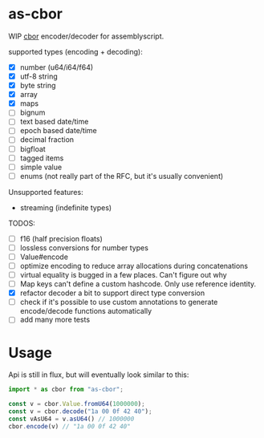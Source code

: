# as-cbor

WIP [cbor](https://tools.ietf.org/html/rfc7049) encoder/decoder for assemblyscript.

supported types (encoding + decoding):

- [x] number (u64/i64/f64)
- [x] utf-8 string
- [x] byte string
- [x] array
- [x] maps
- [ ] bignum
- [ ] text based date/time
- [ ] epoch based date/time
- [ ] decimal fraction
- [ ] bigfloat
- [ ] tagged items
- [ ] simple value
- [ ] enums (not really part of the RFC, but it's usually convenient)

Unsupported features:
- streaming (indefinite types)

TODOS:
- [ ] f16 (half precision floats)
- [ ] lossless conversions for number types
- [ ] Value#encode
- [ ] optimize encoding to reduce array allocations during concatenations
- [ ] virtual equality is bugged in a few places. Can't figure out why
- [ ] Map keys can't define a custom hashcode. Only use reference identity.
- [x] refactor decoder a bit to support direct type conversion
- [ ] check if it's possible to use custom annotations to generate encode/decode functions automatically
- [ ] add many more tests

# Usage

Api is still in flux, but will eventually look similar to this:

```ts
import * as cbor from "as-cbor";

const v = cbor.Value.fromU64(1000000);
const v = cbor.decode("1a 00 0f 42 40");
const vAsU64 = v.asU64() // 1000000
cbor.encode(v) // "1a 00 0f 42 40"
```

